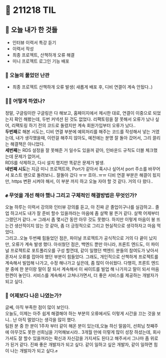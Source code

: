 # :rocket: 211218 TIL

## :seedling: 오늘 내가 한 것들
* 인터뷰 이력서 특강 듣기
* 이력서 작성 
* 최종 프로젝트, 산책하개 오류 해결
* 미니 프로젝트 로그인 기능 배포 
### :speech_balloon: 오늘의 풀었던 난관
* 최종 프로젝트 산책하개 오류 발생( 새롭게 배포 후, 디비 연결이 계속 안됬다..)

### 💫✨ 어떻게 하였나?
정말, 구글링이란 구글링은 다 해보고, 
홈페이지에서 제시한 대로, 
연결이 이중으로 되었는지 확인 해봤는데, 두번 커넥션 된 것도 없었다.
리팩토링을 잘 못해서 오류가 났나 싶어, 리팩토링 하기 전의 코드로 돌렸지만 계속 회원가입부터 오류가 났다..  
**두번째**로 해본 시도는, 
디비 연결 부분에 예외처리를 해주는 코드를 작성해서 넣는 거였는데, 내가 생각했을때, 이런걸 해주지 않아도, 예전에는 분명 잘 돌아 갔어서, 그리 끌리는 해결책은 아니었다.  
**세번째**는 RDS 설정을 잘 못해준 거 일수도 있을꺼 같아,
인바운드 규칙도 더블 체크했는데 문제가 없어서,  
RDS를 삭제하고, 다시 설치 했지만 똑같은 문제가 발생.  
**네번째 시도**는
지금 미니 프로젝트와, Port가 같아서 혹시나 싶어서 
port 주소를 바꾸어서 포스트 맨으로 돌려보니.. 잘돌아 갔다 ㅠㅠ 흐아..ㅠㅠ
디비 연결 부분은 해결이 됬지만, https 변환 시켜야 해서, 이 부분 까지 하고 오늘 자야 할 것 같다. 거의 다 왔다..

### :fist: 무엇을 개선 해야 했나  그리고 구체적인 해결방법은 무엇인가?  
오늘 하루는 이력서 강의와 인터뷰 강의를 듣고, 아 진짜 곧 졸업이구나를 실감하고.. 졸업 하고서도 내가 잘 준비 할수 있을까라는 마음에 좀 살짝 붕 뜬거 같다. 살짝 어제부터 그랬던거 같다..ㅠ 그래서 좀 몇시간 동안 아무 것도 못했다. 하지만 이렇게 마음이 붕 뜨는건 생산적이지 않는 것 같아, 좀 더 긍정적으로 그리고 현실적으로 생각하자고 마음 먹었다.  
그리고..오늘 두번째 힘들었던 점은, 파이널 프로젝트가 공식적으로 거의 다 끝이 났지만, 오류가 계속 발생 했다. 아쉬웠던 점은, 백엔드 뿐만 아니라, 프론트 엔드도, 이 파이널 프로젝트로 포트폴리오를 구성 할껀데, 같이 일했던 백엔드 분들의 참여도가 낮아서 혼자서 오류를 잡아야 했던 부분이 힘들었다. 그래도, 개인적으로 산책하게 프로젝트를 계속해서 빌업해 나가고, 수정 해나가고 싶은데, 좀 많이 아쉬웠다. 다행히, 프론트 엔드분 중에 한 분이랑 말이 잘 되서 계속해서 이 싸이트를 빌업 해 나가자고 말이 되서 마음 한켠이 놓인다. 서비스를 계속해서 고쳐나가면서, 더 좋은 서비스를 제공하는 개발자가 되고 싶다.

### :muscle: 어제보다 나은 나였는가?    
글쎄, 아직 부족한 점이 많이 보인다.  
오늘도, 이제는 아주 쉽게 해결해야 하는 부분의 오류에서도 이렇게 시간을 끄는 것을 보니.. 난 아직 멀었다는 생각을 많이 했다.  
팀원 분 중 한 분이 1주차 부터 같이 해온 분이 있는데,오늘 하신 말씀이, 선희님 첫째주에 아무것도 못한 선희님을 기억해보시라.. 3개월 만에 이렇게 많이 성장 하셨는데, 회사 가셔도 잘 할수 있을꺼라는 확신과 자신감을 가지셔도 된다고 해주셔서 그나마 좀 위로가 된거 같다.
진짜 좋은 개발자가 되고 싶다. 같이 일하고 싶은 개발자, 같이 일하면 힘이 나는 개발자가 되고 싶다.:fist: